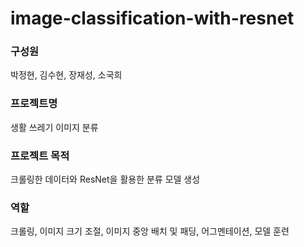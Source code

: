 # image-classification-with-resnet

### 구성원  

박정현, 김수현, 장재성, 소국희

### 프로젝트명  

생활 쓰레기 이미지 분류

### 프로젝트 목적  

크롤링한 데이터와 ResNet을 활용한 분류 모델 생성

### 역할  

크롤링, 이미지 크기 조절, 이미지 중앙 배치 및 패딩, 어그멘테이션, 모델 훈련

